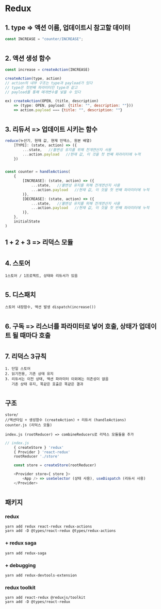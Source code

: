 # Redux

## 1. type => 액션 이름, 업데이트시 참고할 데이터

```javascript
const INCREASE = "counter/INCREASE";
```

#

## 2. 액션 생성 함수

```javascript
const increase = createAction(INCREASE)

createAction(type, action)
// action의 내부 구조는 type과 payload가 있다
// type은 첫번째 파라미터인 type과 같고
// payload를 통해 매개변수를 넣을 수 있다

ex) createAction(OPEN, (title, description)
    => (type: OPEN, payload: {title: "", description: ""}))
	=> action.payload === {title: "", description: ""}
```

#

## 3. 리듀서 => 업데이트 시키는 함수

```javascript
reduce(누산기, 현재 값, 현재 인덱스, 원본 배열)
    [TYPE]: (state, action) => ({
    	...state,	//불변성 유지를 위해 전개연산자 사용
    	...action.payload	//현재 값, 이 것을 첫 번째 파라미터에 누적
    })


const counter = handleActions(
	{
		[INCREASE]: (state, action) => ({
			...state,	//불변성 유지를 위해 전개연산자 사용
			...action.payload	//현재 값, 이 것을 첫 번째 파라미터에 누적
		)},
		[DECREASE]: (state, action) => ({
			...state,	//불변성 유지를 위해 전개연산자 사용
			...action.payload	//현재 값, 이 것을 첫 번째 파라미터에 누적
		)},
	},
	initialState
)
```

## 1 + 2 + 3 => 리덕스 모듈

#

## 4. 스토어

    1스토어 / 1프로젝트, 상태와 리듀서가 있음

#

## 5. 디스패치

    스토어 내장함수, 액션 발생 dispatch(increase())

#

## 6. 구독 => 리스너를 파라미터로 넣어 호출, 상태가 업데이트 될 때마다 호출

#

## 7. 리덕스 3규칙

    1. 단일 스토어
    2. 읽기전용, 기존 상태 유지
    3. 리듀서는 이전 상태, 액션 파라미터 이외에는 의존성이 없음
       기존 상태 유지, 똑같은 호출은 똑같은 결과

#

## 구조

    store/
    //액션타입 + 생성함수 (createAction) + 리듀서 (handleActions)
    counter.js (리덕스 모듈)

    index.js (rootReducer) => combineReducers로 리덕스 모듈들을 추가

```javascript
// index.js
    { createStore } 'redux'
    { Provider } 'react-redux'
    rootReducer './store'

    const store = createStore(rootReducer)

    <Provider store={ store }>
    	<App /> => useSelector (상태 사용), useDispatch (리듀서 사용)
    </Provider>
```

#

## 패키지

### redux

    yarn add redux react-redux redux-actions
    yarn add -D @types/react-redux @types/redux-actions

### + redux saga

    yarn add redux-saga

### + debugging

    yarn add redux-devtools-extension

### redux toolkit

    yarn add react-redux @reduxjs/toolkit
    yarn add -D @types/react-redux
